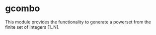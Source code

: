 # gcombo
This module provides the functionality to generate a powerset from the
finite set of integers [1..N].
